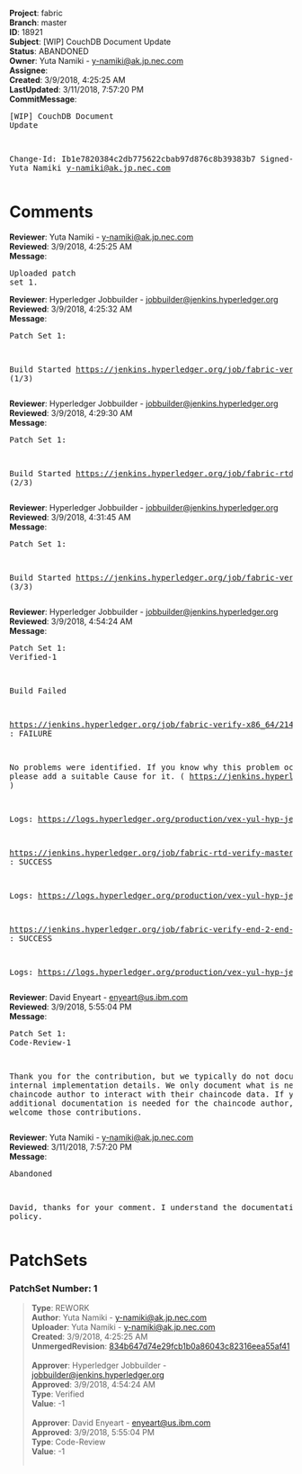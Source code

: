 <strong>Project</strong>: fabric<br><strong>Branch</strong>: master<br><strong>ID</strong>: 18921<br><strong>Subject</strong>: [WIP] CouchDB Document Update<br><strong>Status</strong>: ABANDONED<br><strong>Owner</strong>: Yuta Namiki - y-namiki@ak.jp.nec.com<br><strong>Assignee</strong>:<br><strong>Created</strong>: 3/9/2018, 4:25:25 AM<br><strong>LastUpdated</strong>: 3/11/2018, 7:57:20 PM<br><strong>CommitMessage</strong>:<br><pre>[WIP] CouchDB Document Update

Change-Id: Ib1e7820384c2db775622cbab97d876c8b39383b7
Signed-off-by: Yuta Namiki <y-namiki@ak.jp.nec.com>
</pre><h1>Comments</h1><strong>Reviewer</strong>: Yuta Namiki - y-namiki@ak.jp.nec.com<br><strong>Reviewed</strong>: 3/9/2018, 4:25:25 AM<br><strong>Message</strong>: <pre>Uploaded patch set 1.</pre><strong>Reviewer</strong>: Hyperledger Jobbuilder - jobbuilder@jenkins.hyperledger.org<br><strong>Reviewed</strong>: 3/9/2018, 4:25:32 AM<br><strong>Message</strong>: <pre>Patch Set 1:

Build Started https://jenkins.hyperledger.org/job/fabric-verify-x86_64/21406/ (1/3)</pre><strong>Reviewer</strong>: Hyperledger Jobbuilder - jobbuilder@jenkins.hyperledger.org<br><strong>Reviewed</strong>: 3/9/2018, 4:29:30 AM<br><strong>Message</strong>: <pre>Patch Set 1:

Build Started https://jenkins.hyperledger.org/job/fabric-rtd-verify-master/325/ (2/3)</pre><strong>Reviewer</strong>: Hyperledger Jobbuilder - jobbuilder@jenkins.hyperledger.org<br><strong>Reviewed</strong>: 3/9/2018, 4:31:45 AM<br><strong>Message</strong>: <pre>Patch Set 1:

Build Started https://jenkins.hyperledger.org/job/fabric-verify-end-2-end-x86_64/13107/ (3/3)</pre><strong>Reviewer</strong>: Hyperledger Jobbuilder - jobbuilder@jenkins.hyperledger.org<br><strong>Reviewed</strong>: 3/9/2018, 4:54:24 AM<br><strong>Message</strong>: <pre>Patch Set 1: Verified-1

Build Failed 

https://jenkins.hyperledger.org/job/fabric-verify-x86_64/21406/ : FAILURE

No problems were identified. If you know why this problem occurred, please add a suitable Cause for it. ( https://jenkins.hyperledger.org/job/fabric-verify-x86_64/21406/ )

Logs: https://logs.hyperledger.org/production/vex-yul-hyp-jenkins-3/fabric-verify-x86_64/21406

https://jenkins.hyperledger.org/job/fabric-rtd-verify-master/325/ : SUCCESS

Logs: https://logs.hyperledger.org/production/vex-yul-hyp-jenkins-3/fabric-rtd-verify-master/325

https://jenkins.hyperledger.org/job/fabric-verify-end-2-end-x86_64/13107/ : SUCCESS

Logs: https://logs.hyperledger.org/production/vex-yul-hyp-jenkins-3/fabric-verify-end-2-end-x86_64/13107</pre><strong>Reviewer</strong>: David Enyeart - enyeart@us.ibm.com<br><strong>Reviewed</strong>: 3/9/2018, 5:55:04 PM<br><strong>Message</strong>: <pre>Patch Set 1: Code-Review-1

Thank you for the contribution, but we typically do not document internal implementation details.  We only document what is needed for the chaincode author to interact with their chaincode data.  If you think additional documentation is needed for the chaincode author, we would welcome those contributions.</pre><strong>Reviewer</strong>: Yuta Namiki - y-namiki@ak.jp.nec.com<br><strong>Reviewed</strong>: 3/11/2018, 7:57:20 PM<br><strong>Message</strong>: <pre>Abandoned

David, thanks for your comment. I understand the documentation policy.</pre><h1>PatchSets</h1><h3>PatchSet Number: 1</h3><blockquote><strong>Type</strong>: REWORK<br><strong>Author</strong>: Yuta Namiki - y-namiki@ak.jp.nec.com<br><strong>Uploader</strong>: Yuta Namiki - y-namiki@ak.jp.nec.com<br><strong>Created</strong>: 3/9/2018, 4:25:25 AM<br><strong>UnmergedRevision</strong>: [834b647d74e29fcb1b0a86043c82316eea55af41](https://github.com/hyperledger-gerrit-archive/fabric/commit/834b647d74e29fcb1b0a86043c82316eea55af41)<br><br><strong>Approver</strong>: Hyperledger Jobbuilder - jobbuilder@jenkins.hyperledger.org<br><strong>Approved</strong>: 3/9/2018, 4:54:24 AM<br><strong>Type</strong>: Verified<br><strong>Value</strong>: -1<br><br><strong>Approver</strong>: David Enyeart - enyeart@us.ibm.com<br><strong>Approved</strong>: 3/9/2018, 5:55:04 PM<br><strong>Type</strong>: Code-Review<br><strong>Value</strong>: -1<br><br></blockquote>